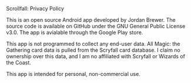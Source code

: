 Scrollfall: Privacy Policy

This is an open source Android app developed by Jordan Brewer. The source code is available on GitHub under the GNU General Public License v3.0. The app is avialable through the Google Play store.

This app is not programmed to collect any end-user data. All Magic: the Gathering card data is pulled from the Scryfall card database. I claim no ownership over this data, and I am no affiliated with Scryfall or Wizards of the Coast.

This app is intended for personal, non-commercial use.

